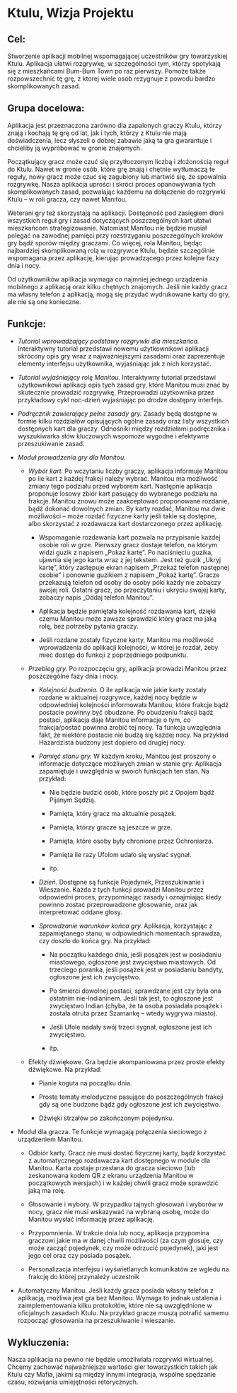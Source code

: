 # Ktulu, Wizja Projektu

## Cel:

Stworzenie aplikacji mobilnej wspomagającej uczestników gry towarzyskiej Ktulu. Aplikacja ułatwi rozgrywkę, w szczególności tym, którzy spotykają się z mieszkańcami Bum-Bum Town po raz pierwszy. Pomoże także rozpowszechnić tę grę, z ktorej wiele osób rezygnuje z powodu bardzo skomplikowanych zasad.

## Grupa docelowa:

Aplikacja jest przeznaczona zarówno dla zapalonych graczy Ktulu, którzy znają i kochają tę grę od lat, jak i tych, którzy z Ktulu nie mają doświadczenia, lecz słyszeli o dobrej zabawie jaką ta gra gwarantuje i chcieliby ją wypróbować w gronie znajomych.

Początkujący gracz może czuć się przytłoczonym liczbą i złożonością reguł do Ktulu. Nawet w gronie osób, które grę znają i chętnie wytłumaczą te reguły, nowy gracz może czuć się zagubiony lub martwić się, że spowalnia rozgrywkę. Nasza aplikacja uprości i skróci proces opanowywania tych skomplikowanych zasad, pozwalając każdemu na dołączenie do rozgrywki Ktulu – w roli gracza, czy nawet Manitou.

Weterani gry też skorzystają na aplikacji. Dostępność pod zasięgiem dłoni wszystkich reguł gry i zasad dotyczących poszczególnych kart ułatwi mieszkańcom strategizowanie. Natomiast Manitou nie będzie musiał polegać na zawodnej pamięci przy rozstrzyganiu poszczególnych kroków gry bądź sporów między graczami. Co więcej, rola Manitou, będąc najbardziej skomplikowaną rolą w rozgrywce Ktulu, będzie szczególnie wspomagana przez aplikację, kierując prowadzącego przez kolejne fazy dnia i nocy.

Od użytkowników aplikacja wymaga co najmniej jednego urządzenia mobilnego z aplikacją oraz kilku chętnych znajomych. Jeśli nie każdy gracz ma własny telefon z aplikacją, mogą się przydać wydrukowane karty do gry, ale nie są one konieczne.

## Funkcje:

- *Tutorial wprowadzający podstawy rozgrywki dla mieszkańca.* Interaktywny tutorial przedstawi nowemu użytkownikowi aplikacji skrócony opis gry wraz z najważniejszymi zasadami oraz zaprezentuje elementy interfejsu użytkownika, wyjaśniając jak z nich korzystać.

- *Tutorial wyjaśniający rolę Manitou.* Interaktywny tutorial przedstawi użytkownikowi aplikacji opis tych zasad gry, które Manitou musi znać by skutecznie prowadzić rozgrywkę. Przeprowadzi użytkownika przez przykładowy cykl noc-dzień wyjaśniając po drodze dostępny interfejs.

- *Podręcznik zawierający pełne zasady gry.* Zasady będą dostępne w formie kilku rozdziałów opisujących ogólne zasady oraz listy wszystkich dostępnych kart dla graczy. Odnośniki między rozdziałami podręcznika i wyszukiwarka słów kluczowych wspomoże wygodne i efektywne przeszukiwanie zasad.

- *Moduł prowadzenia gry dla Manitou.*

    - *Wybór kart.* Po wczytaniu liczby graczy, aplikacja informuje Manitou po ile kart z każdej frakcji należy wybrać. Manitou ma możliwość zmiany tego podziału przed wyborem kart. Następnie aplikacja proponuje losowy zbiór kart pasujący do wybranego podziału na frakcje. Manitou znowu może zaakceptować proponowane rozdanie, bądź dokonać dowolnych zmian. By karty rozdać, Manitou ma dwie możliwości – może rozdać fizyczne karty jeśli takie są dostępne, albo skorzystać z rozdawacza kart dostarczonego przez aplikację.

        - Wspomaganie rozdawania kart pozwala na przypisanie każdej osobie roli w grze. Pierwszy gracz dostaje telefon, na którym widzi guzik z napisem „Pokaż kartę”. Po naciśnięciu guzika, ujawnia się jego karta wraz z jej tekstem. Jest też guzik „Ukryj kartę”, który zastępuje ekran napisem „Przekaż telefon następnej osobie” i ponownie guzikiem z napisem „Pokaż kartę”. Gracze przekazują telefon od osoby do osoby póki każdy nie zobaczy swojej roli. Ostatni gracz, po przeczytaniu i ukryciu swojej karty, zobaczy napis „Oddaj telefon Manitou”.

        - Aplikacja będzie pamiętała kolejność rozdawania kart, dzięki czemu Manitou może zawsze sprawdzić który gracz ma jaką rolę, bez potrzeby pytania graczy.

        - Jeśli rozdane zostały fizyczne karty, Manitou ma możliwość wprowadzenia do aplikacji kolejności, w której je rozdał, żeby mieć dostęp do funkcji z poprzedniego podpunktu.

    - *Przebieg gry.* Po rozpoczęciu gry, aplikacja prowadzi Manitou przez poszczególne fazy dnia i nocy.

        - *Kolejność budzenia.* O ile aplikacja wie jakie karty zostały rozdane w aktualnej rozgrywce, każdej nocy będzie w odpowiedniej kolejności informowała Manitou, które frakcje bądź postacie powinny być obudzone. Po obudzeniu frakcji bądź postaci, aplikacja daje Manitou informacje o tym, co frakcja/postać powinna zrobić tej nocy. Ta funkcja uwzględnia fakt, że niektóre postacie nie budzą się każdej nocy. Na przykład Hazardzista budzony jest dopiero od drugiej nocy. 

        - *Pamięć stanu gry.* W każdym kroku, Manitou jest proszony o informacje dotyczące możliwych zmian w stanie gry. Aplikacja zapamiętuje i uwzględnia w swoich funkcjach ten stan. Na przykład:

            - Nie będzie budzić osób, które poszły pić z Opojem bądź Pijanym Sędzią.

            - Pamięta, który gracz ma aktualnie posążek.

            - Pamięta, którzy gracze są jeszcze w grze.

            - Pamięta, które osoby były chronione przez Ochroniarza.

            - Pamięta ile razy Ufolom udało się wysłać sygnał.

            - itp.

        - *Dzień.* Dostępne są funkcje Pojedynek, Przeszukiwanie i Wieszanie. Każda z tych funkcji prowadzi Manitou przez odpowiedni proces, przypominając zasady i oznajmiając kiedy powinno zostać przeprowadzone głosowanie, oraz jak interpretować oddane głosy.

        - *Sprawdzanie warunków końca gry.* Aplikacja, korzystając z zapamiętanego stanu, w odpowiednich momentach sprawdza, czy doszło do końca gry. Na przykład:

            - Na początku każdego dnia, jeśli posążek jest w posiadaniu miastowego, ogłoszone jest zwycięstwo miastowych. Od trzeciego poranka, jeśli posążek jest w posiadaniu bandyty, ogłoszone jest ich zwycięstwo.

            - Po śmierci dowolnej postaci, sprawdzane jest czy była ona ostatnim nie-Indianinem. Jeśli tak jest, to ogłoszone jest zwycięstwo Indian (chyba, że ta osoba posiadała posążek i została otruta przez Szamankę – wtedy wygrywa miasto).

            - Jeśli Ufole nadały swój trzeci sygnał, ogłoszone jest ich zwycięstwo.

            - itp.

    - Efekty dźwiękowe. Gra będzie akompaniowana przez proste efekty dźwiękowe. Na przykład:

        - Pianie koguta na początku dnia.

        - Proste tematy melodyczne pasujące do poszczególnych frakcji gdy są one budzone bądź gdy ogłoszone jest ich zwycięstwo.

        - Dźwięki strzałów po zakończonym pojedynku.

- Moduł dla gracza. Te funkcje wymagają połączenia sieciowego z urządzeniem Manitou.

    - Odbiór karty. Gracz nie musi dostać fizycznej karty, bądź korzystać z automatycznego rozdawacza kart dostępnego w module dla Manitou. Karta zostaje przesłana do gracza sieciowo (lub zeskanowana kodem QR z ekranu urządzenia Manitou w początkowych wersjach) i w każdej chwili gracz może sprawdzić jaką ma rolę.

    - Głosowanie i wybory. W przypadku tajnych głosowań i wyborów w nocy, gracz nie musi wskazywać na wybraną osobę, może do Manitou wysłać informację przez aplikację.

    - Przypomnienia. W trakcie dnia lub nocy, aplikacja przypomina graczowi jakie ma w danej chwili możliwości (za czym głosuje, czy może zacząć pojedynek, czy może odrzucić pojedynek), jaki jest jego cel oraz czy posiada posążek.
    
    - Personalizacja interfejsu i wyświetlanych komunikatów ze wgledu na frakcję do której przynależy uczestnik

- Automatyczny Manitou. Jeśli każdy gracz posiada własny telefon z aplikacją, możliwa jest gra bez Manitou. Wymaga to jednak ustalenia i zaimplementowania kilku protokołów, które nie są uwzględnione w oficjalnych zasadach Ktulu. Na przykład gracze muszą potrafić samemu rozpocząć głosowania na przeszukiwanie i wieszanie.

## Wykluczenia:
Nasza aplikacja na pewno nie będzie umożliwiała rozgrywki wirtualnej. Chcemy zachować najważniejsze wartości gier towarzystkich takich jak Ktulu czy Mafia, jakimi są między innymi integracja, wspólne spędzanie czasu, rozwijania umiejętności retorycznych.
